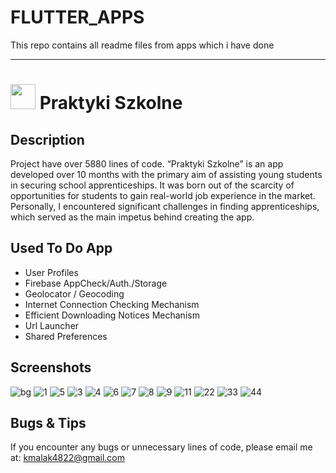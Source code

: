 # FLUTTER_APPS
This repo contains all readme files from apps which i have done 

___

#  <img src='https://limode.pl/wp-content/uploads/2024/04/6531135b-f743-47d7-8311-d78106360eac.png' width='40'> Praktyki Szkolne

## Description
Project have over 5880 lines of code. “Praktyki Szkolne” is an app developed over 10 months with the primary aim of assisting young students in securing school apprenticeships. It was born out of the scarcity of opportunities for students to gain real-world job experience in the market. Personally, I encountered significant challenges in finding apprenticeships, which served as the main impetus behind creating the app.

## Used To Do App
- User Profiles
- Firebase AppCheck/Auth./Storage
- Geolocator / Geocoding
- Internet Connection Checking Mechanism
- Efficient Downloading Notices Mechanism
- Url Launcher
- Shared Preferences

## Screenshots

![bg](https://github.com/malak4822/praktyki_szkolne/assets/71153710/e4bf3f00-c5e0-451e-ab57-f1d5739d96f9)
![1](https://github.com/malak4822/praktyki_szkolne/assets/71153710/ab343a05-28f1-4f16-95dd-f49408029c82)
![5](https://github.com/malak4822/praktyki_szkolne/assets/71153710/8e9cbc96-bc30-4216-8efd-08c796bbfe8d)
![3](https://github.com/malak4822/praktyki_szkolne/assets/71153710/7ed37e7a-234e-4a59-bbc6-bc78dfc56818)
![4](https://github.com/malak4822/praktyki_szkolne/assets/71153710/aaeca447-69ab-4e88-8438-79d97dcd339a)
![6](https://github.com/malak4822/praktyki_szkolne/assets/71153710/747df332-66ea-41fa-a501-81f7174abd8b)
![7](https://github.com/malak4822/praktyki_szkolne/assets/71153710/f07ab4fa-f106-4a0d-bcb1-95f029f3d2a7)
![8](https://github.com/malak4822/praktyki_szkolne/assets/71153710/ac6dac04-8143-4310-bf51-6fc875924c80)
![9](https://github.com/malak4822/praktyki_szkolne/assets/71153710/5c0fe56d-191b-4967-9fa4-c885c983fa7f)
![11](https://github.com/malak4822/praktyki_szkolne/assets/71153710/b0327215-49dc-46ae-a162-8fd94d70ff12)
![22](https://github.com/malak4822/praktyki_szkolne/assets/71153710/58c8a80b-a447-4975-8a52-3d414d1de3ad)
![33](https://github.com/malak4822/praktyki_szkolne/assets/71153710/1a6298cb-2adf-4d82-a74c-3258b1907aba)
![44](https://github.com/malak4822/praktyki_szkolne/assets/71153710/d3c6a67c-ef18-4efc-abe4-155e3d37de6e)

## Bugs & Tips
If you encounter any bugs or unnecessary lines of code, please email me at: kmalak4822@gmail.com

